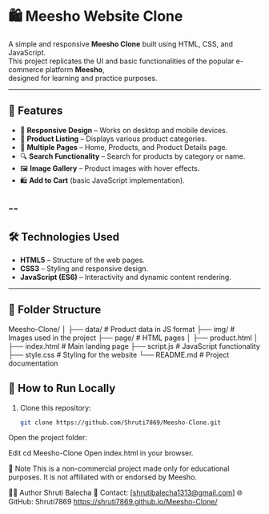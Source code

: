 # 🛍️ Meesho Website Clone

A simple and responsive **Meesho Clone** built using HTML, CSS, and JavaScript.  
This project replicates the UI and basic functionalities of the popular e-commerce platform **Meesho**,  
designed for learning and practice purposes.

---

## 📌 Features
- 🎨 **Responsive Design** – Works on desktop and mobile devices.
- 🛒 **Product Listing** – Displays various product categories.
- 📂 **Multiple Pages** – Home, Products, and Product Details page.
- 🔍 **Search Functionality** – Search for products by category or name.
- 🖼️ **Image Gallery** – Product images with hover effects.
- 🛍️ **Add to Cart** (basic JavaScript implementation).

--
---

## 🛠️ Technologies Used
- **HTML5** – Structure of the web pages.
- **CSS3** – Styling and responsive design.
- **JavaScript (ES6)** – Interactivity and dynamic content rendering.

---

## 📂 Folder Structure

Meesho-Clone/
│
├── data/ # Product data in JS format
├── img/ # Images used in the project
├── page/ # HTML pages
│ ├── product.html
│
├── index.html # Main landing page
├── script.js # JavaScript functionality
├── style.css # Styling for the website
└── README.md # Project documentation

## 🚀 How to Run Locally
1. Clone this repository:
   ```bash
   git clone https://github.com/Shruti7869/Meesho-Clone.git
Open the project folder:

Edit
cd Meesho-Clone
Open index.html in your browser.

📌 Note
This is a non-commercial project made only for educational purposes.
It is not affiliated with or endorsed by Meesho.

👩‍💻 Author
Shruti Balecha
📧 Contact: [shrutibalecha1313@gmail.com]
🌐 GitHub: Shruti7869
 https://shruti7869.github.io/Meesho-Clone/
